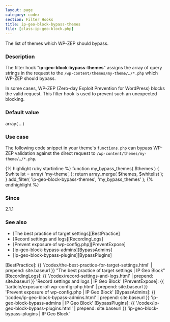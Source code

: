 ```yaml
---
layout: page
category: codex
section: Filter Hooks
title: ip-geo-block-bypass-themes
file: [class-ip-geo-block.php]
---
```


The list of themes which WP-ZEP should bypass.

<!--more-->

### Description ###

The filter hook "**ip-geo-block-bypass-themes**" assigns the array of query 
strings in the request to the `/wp-content/themes/my-theme/…/*.php` which 
WP-ZEP should bypass.

In some cases, WP-ZEP (Zero-day Exploit Prevention for WordPress) blocks the 
valid request. This filter hook is used to prevent such an unexpected blocking.

### Default value ###

array( `…` )

### Use case ###

The following code snippet in your theme's `functions.php` can bypass WP-ZEP 
validation against the direct request to 
`/wp-content/themes/my-theme/…/*.php`.

{% highlight ruby startinline %}
function my_bypass_themes( $themes ) {
    $whitelist = array(
        'my-theme',
    );
    return array_merge( $themes, $whitelist );
}
add_filter( 'ip-geo-block-bypass-themes', 'my_bypass_themes' );
{% endhighlight %}

### Since ###

2.1.1

### See also ###

- [The best practice of target settings][BestPractice]
- [Record settings and logs][RecordingLogs]
- [Prevent exposure of wp-config.php][PreventExpose]
- [ip-geo-block-bypass-admins][BypassAdmins]
- [ip-geo-block-bypass-plugins][BypassPlugins]

[IP-Geo-Block]:  https://wordpress.org/plugins/ip-geo-block/ "WordPress › IP Geo Block « WordPress Plugins"
[BestPractice]:  {{ '/codex/the-best-practice-for-target-settings.html' | prepend: site.baseurl }} "The best practice of target settings | IP Geo Block"
[RecordingLogs]: {{ '/codex/record-settings-and-logs.html'              | prepend: site.baseurl }} 'Record settings and logs | IP Geo Block'
[PreventExpose]: {{ '/article/exposure-of-wp-config-php.html'           | prepend: site.baseurl }} 'Prevent exposure of wp-config.php | IP Geo Block'
[BypassAdmins]:  {{ '/codex/ip-geo-block-bypass-admins.html'            | prepend: site.baseurl }} 'ip-geo-block-bypass-admins | IP Geo Block'
[BypassPlugins]: {{ '/codex/ip-geo-block-bypass-plugins.html'           | prepend: site.baseurl }} 'ip-geo-block-bypass-plugins | IP Geo Block'
